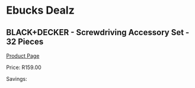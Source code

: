 
# Ebucks Dealz
## BLACK+DECKER - Screwdriving Accessory Set - 32 Pieces
[Product Page](https://www.ebucks.com/web/shop/productSelected.do?prodId=1153575488&catId=336131644)

Price: R159.00

Savings: 


	